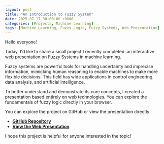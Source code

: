 ```yaml
---
layout: post
title: "An Introduction to Fuzzy System"
date: 2025-07-17 00:00:00 +0800
categories: [Projects, Machine Learning]
tags: [Machine Learning, Fuzzy Logic, Fuzzy Systems, Web Presentation]
---
```


Hello everyone!

Today, I'd like to share a small project I recently completed: an interactive web presentation on Fuzzy Systems in machine learning.

Fuzzy systems are powerful tools for handling uncertainty and imprecise information, mimicking human reasoning to enable machines to make more flexible decisions. This field has wide applications in control engineering, data analysis, and artificial intelligence.

To better understand and demonstrate its core concepts, I created a presentation based entirely on web technologies. You can explore the fundamentals of fuzzy logic directly in your browser.

You can explore the project on GitHub or view the presentation directly:

*   **[GitHub Repository](https://github.com/jcleealg/repr)**
*   **[View the Web Presentation](https://jcleealg.github.io/repr/)**

I hope this project is helpful for anyone interested in the topic!
